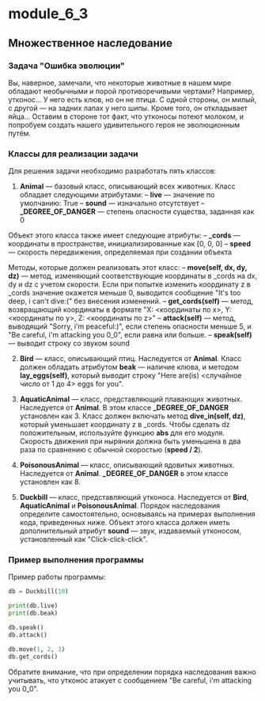 # module_6_3

## Множественное наследование

### Задача "Ошибка эволюции"

Вы, наверное, замечали, что некоторые животные в нашем мире обладают необычными и порой противоречивыми чертами? Например, утконос... У него есть клюв, но он не птица. С одной стороны, он милый, с другой — на задних лапах у него шипы. Кроме того, он откладывает яйца... Оставим в стороне тот факт, что утконосы потеют молоком, и попробуем создать нашего удивительного героя не эволюционным путём.

### Классы для реализации задачи

Для решения задачи необходимо разработать пять классов:

1. **Animal** — базовый класс, описывающий всех животных.
   Класс обладает следующими атрибутами:
   – **live** — значение по умолчанию: True
   – **sound** — изначально отсутствует
   – **_DEGREE_OF_DANGER** — степень опасности существа, заданная как 0

Объект этого класса также имеет следующие атрибуты:
   – **_cords** — координаты в пространстве, инициализированные как [0, 0, 0]
   – **speed** — скорость передвижения, определяемая при создании объекта

Методы, которые должен реализовать этот класс:
   – **move(self, dx, dy, dz)** — метод, изменяющий соответствующие координаты в _cords на dx, dy и dz с учетом скорости. Если при попытке изменить координату z в _cords значение окажется меньше 0, выводится сообщение "It's too deep, i can't dive:(" без внесения изменений.
   – **get_cords(self)** — метод, возвращающий координаты в формате "X: <координаты по x>, Y: <координаты по y>, Z: <координаты по z>"
   – **attack(self)** — метод, выводящий "Sorry, i'm peaceful:)", если степень опасности меньше 5, и "Be careful, i'm attacking you 0_0", если равна или больше.
   – **speak(self)** — выводит строку со звуком sound

2. **Bird** — класс, описывающий птиц. Наследуется от **Animal**.
   Класс должен обладать атрибутом **beak** — наличие клюва, и методом **lay_eggs(self)**, который выводит строку "Here are(is) <случайное число от 1 до 4> eggs for you".

3. **AquaticAnimal** — класс, представляющий плавающих животных. Наследуется от **Animal**. В этом классе **_DEGREE_OF_DANGER** установлен как 3.
   Класс должен включать метод **dive_in(self, dz)**, который уменьшает координату z в _cords. Чтобы сделать dz положительным, используйте функцию **abs** для его модуля. Скорость движения при нырянии должна быть уменьшена в два раза по сравнению с обычной скоростью (**speed / 2**).

4. **PoisonousAnimal** — класс, описывающий ядовитых животных. Наследуется от **Animal**. **_DEGREE_OF_DANGER** в этом классе установлен как 8.

5. **Duckbill** — класс, представляющий утконоса. Наследуется от **Bird**, **AquaticAnimal** и **PoisonousAnimal**. Порядок наследования определите самостоятельно, основываясь на примерах выполнения кода, приведенных ниже.
   Объект этого класса должен иметь дополнительный атрибут **sound** — звук, издаваемый утконосом, установленный как "Click-click-click".

### Пример выполнения программы

Пример работы программы:

```python
db = Duckbill(10)

print(db.live)
print(db.beak)

db.speak()
db.attack()

db.move(1, 2, 3)
db.get_cords()
```

Обратите внимание, что при определении порядка наследования важно учитывать, что утконос атакует с сообщением "Be careful, i'm attacking you 0_0".
